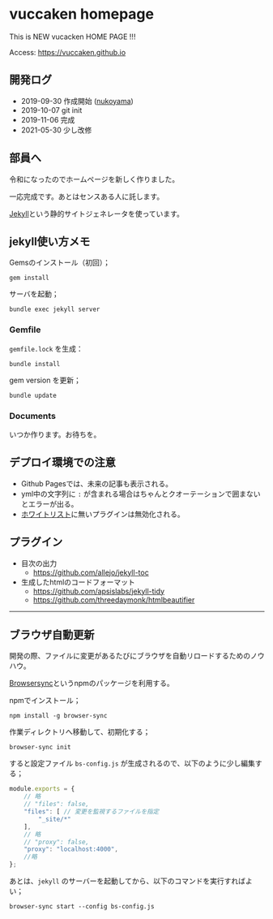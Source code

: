 # vuccaken homepage

This is NEW vucacken HOME PAGE !!!

Access: https://vuccaken.github.io

## 開発ログ
- 2019-09-30 作成開始 ([nukoyama](https://github.com/znuko))
- 2019-10-07 git init
- 2019-11-06 完成
- 2021-05-30 少し改修

## 部員へ

令和になったのでホームページを新しく作りました。

一応完成です。あとはセンスある人に託します。

[Jekyll](http://jekyllrb-ja.github.io/docs/)という静的サイトジェネレータを使っています。


## jekyll使い方メモ

Gemsのインストール（初回）；

```
gem install
```

サーバを起動；

```
bundle exec jekyll server
```

### Gemfile

`gemfile.lock` を生成：

```
bundle install
```

gem version を更新；

```
bundle update
```

### Documents

いつか作ります。お待ちを。

## デプロイ環境での注意

- Github Pagesでは、未来の記事も表示される。
- yml中の文字列に `:` が含まれる場合はちゃんとクオーテーションで囲まないとエラーが出る。
- [ホワイトリスト](https://pages.github.com/versions/)に無いプラグインは無効化される。

## プラグイン

- 目次の出力
  - https://github.com/allejo/jekyll-toc
- 生成したhtmlのコードフォーマット
  - https://github.com/apsislabs/jekyll-tidy
  - https://github.com/threedaymonk/htmlbeautifier

---

## ブラウザ自動更新

開発の際、ファイルに変更があるたびにブラウザを自動リロードするためのノウハウ。

[Browsersync](https://browsersync.io)というnpmのパッケージを利用する。

npmでインストール；

```
npm install -g browser-sync
```

作業ディレクトリへ移動して、初期化する；

```
browser-sync init
```

すると設定ファイル `bs-config.js` が生成されるので、以下のように少し編集する；

```js
module.exports = {
    // 略
    // "files": false,
    "files": [ // 変更を監視するファイルを指定
        "_site/*"
    ],
    // 略
    // "proxy": false,
    "proxy": "localhost:4000",
    //略
};
```

あとは、`jekyll` のサーバーを起動してから、以下のコマンドを実行すればよい；

```
browser-sync start --config bs-config.js
```